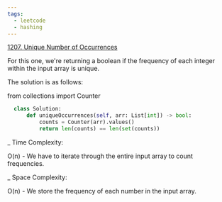 ```yaml
---
tags:
  - leetcode
  - hashing
---
```


<a href="https://leetcode.com/problems/unique-number-of-occurrences/">
1207. Unique Number of Occurrences</a>

For this one, we're returning a boolean if the frequency of each integer within
the input array is unique.

The solution is as follows:

from collections import Counter

```python
  class Solution:
      def uniqueOccurrences(self, arr: List[int]) -> bool:
          counts = Counter(arr).values()
          return len(counts) == len(set(counts))
```

\_ Time Complexity:

O(n) - We have to iterate through the entire input array to count frequencies.

\_ Space Complexity:

O(n) - We store the frequency of each number in the input array.
